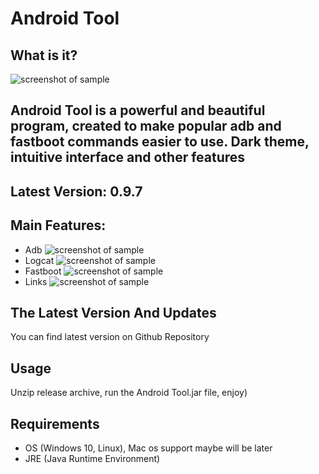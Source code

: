 
# Android Tool

  What is it?
  -----------
  ![screenshot of sample](https://i.imgur.com/645essJ.png)
  ## Android Tool is a powerful and beautiful program, created to make popular adb and fastboot commands easier to use. Dark theme, intuitive interface and other features
  Latest Version: 0.9.7
  -
  Main Features:
  -

  * Adb 
  ![screenshot of sample](https://i.imgur.com/JztTKhS.png)
  * Logcat
  ![screenshot of sample](https://i.imgur.com/O4bz0pS.png)
  * Fastboot 
  ![screenshot of sample](https://i.imgur.com/HEDvDoq.png)
  * Links
  ![screenshot of sample](https://i.imgur.com/gBNdE33.png)

  The Latest Version And Updates
  ------------------

  You can find latest version on Github Repository

  Usage
  ------------

  Unzip release archive, run the Android Tool.jar file, enjoy)

  Requirements
  ------------

  * OS (Windows 10, Linux), Mac os support maybe will be later
  * JRE (Java Runtime Environment)
  
